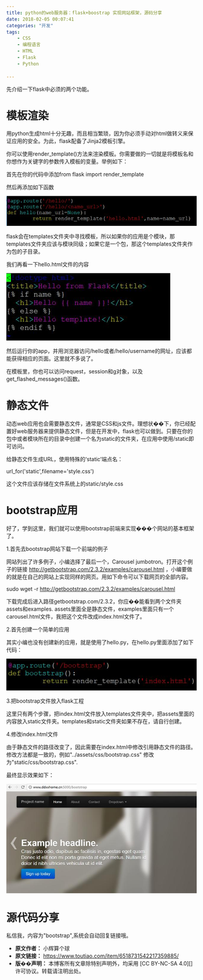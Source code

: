 ```yaml
---
title: python的web服务器：flask+boostrap 实现网站框架，源码分享
date: 2018-02-05 00:07:41
categories: "开发"
tags:
	- CSS
	- 编程语言
	- HTML
	- Flask
	- Python

---
```


先介绍一下flask中必须的两个功能。

# 模板渲染 #

用python生成html十分无趣，而且相当繁琐，因为你必须手动对html做转义来保证应用的安全。为此，flask配备了Jinja2模板引擎。

你可以使用render\_template()方法来渲染模板。你需要做的一切就是将模板名和你想作为关键字的参数传入模板的变量。举例如下：

首先在你的代码中添加from flask import render\_template

然后再添加如下函数

![python的web服务器：flask+boostrap 实现网站框架，源码分享][python_web_flask_boostrap]

flask会在templates文件夹中寻找模板，所以如果你的应用是个模块，那templates文件夹应该与模块同级；如果它是一个包，那这个templates文件夹作为包的子目录。

我们再看一下hello.html文件的内容

![python的web服务器：flask+boostrap 实现网站框架，源码分享][python_web_flask_boostrap 1]

然后运行你的app，并用浏览器访问/hello或者/hello/username的网址，应该都能获得相应的页面。这里就不多说了。

在模板里，你也可以访问request，session和g对象，以及get\_flashed\_messages()函数。

# 静态文件 #

动态web应用也会需要静态文件，通常是CSS和js文件。理想状��下，你已经配置好web服务器来提供静态文件，但是在开发中，flask也可以做到。只要在你的包中或者模块所在的目录中创建一个名为static的文件夹，在应用中使用/static即可访问。

给静态文件生成URL，使用特殊的‘static’端点名：

url\_for('static',filename='style.css')

这个文件应该存储在文件系统上的static/style.css

# bootstrap应用 #

好了，学到这里，我们就可以使用bootstrap前端来实现���个网站的基本框架了。

1.首先去bootstrap网站下载一个前端的例子

网站列出了许多例子，小编选择了最后一个，Carousel jumbotron。打开这个例子的链接 http://getbootstrap.com/2.3.2/examples/carousel.html ，小编要做的就是在自己的网站上实现同样的网页。用如下命令可以下载网页的全部内容。

sudo wget -r http://getbootstrap.com/2.3.2/examples/carousel.html

下载完成后进入路径getbootstrap.com/2.3.2，你应��能看到两个文件夹assets和examples. assets里面全是静态文件，examples里面只有一个carousel.html文件，我把这个文件改成index.html文件了。

2.首先创建一个简单的应用

其实小编也没有创建新的应用，就是使用了hello.py，在hello.py里面添加了如下代码：

![python的web服务器：flask+boostrap 实现网站框架，源码分享][python_web_flask_boostrap 2]

3.把bootstrap文件放入flask工程

这里只有两个步骤，把index.html文件放入templates文件夹中，把assets里面的内容放入static文件夹。templates和static文件夹如果不存在，请自行创建。

4.修改index.html文件

由于静态文件的路径改变了，因此需要在index.html中修改引用静态文件的路径。修改方法都是一致的，例如"../assets/css/bootstrap.css" 修改为"static/css/bootstrap.css".

最终显示效果如下：

![python的web服务器：flask+boostrap 实现网站框架，源码分享][python_web_flask_boostrap 3]

# 源代码分享 #

私信我，内容为"bootstrap",系统会自动回复链接哦。


[python_web_flask_boostrap]: static/resources/crawler/ZFIB-MYBJ-VIR3.jpg
[python_web_flask_boostrap 1]: static/resources/crawler/U36B-E2EY-M3QY.jpg
[python_web_flask_boostrap 2]: static/resources/crawler/MNR3-YFV6-3UVR.jpg
[python_web_flask_boostrap 3]: static/resources/crawler/7RNU-EEEN-3IB2.jpg
 *  **原文作者：** 小辉算个球
 *  **原文链接：** https://www.toutiao.com/item/6518731542217359885/
 *  **版��声明：** 本博客所有文章除特别声明外，均采用 [CC BY-NC-SA 4.0][] 许可协议。转载请注明出处。
